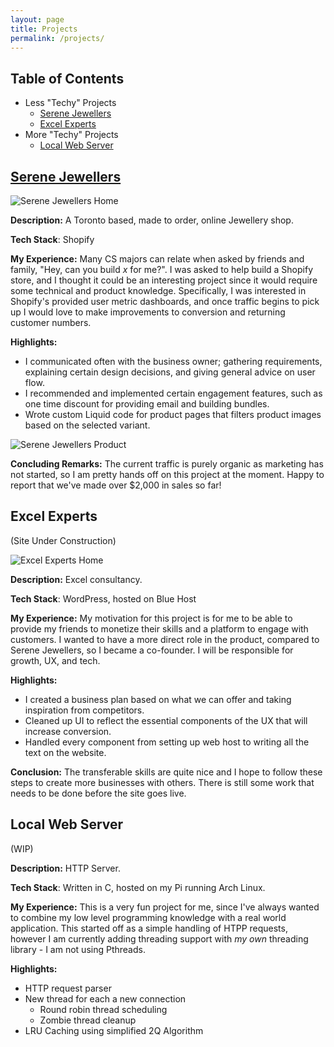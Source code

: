 ```yaml
---
layout: page
title: Projects
permalink: /projects/
---
```

## Table of Contents
- Less "Techy" Projects
	- [Serene Jewellers](#serene-jewellers)
	- [Excel Experts](#excel-experts)
- More "Techy" Projects
	- [Local Web Server](#local-web-server)

## [Serene Jewellers](https://serenejewellers.com/)

![Serene Jewellers Home](/assets/images/sj_home.png)

**Description:** A Toronto based, made to order, online Jewellery shop.

**Tech Stack**: Shopify

**My Experience:** Many CS majors can relate when asked by friends and family, "Hey, can you build *x* for me?". I was asked to help build a Shopify store, and I thought it could be an interesting project since it would require some technical and product knowledge. Specifically, I was interested in Shopify's provided user metric dashboards, and once traffic begins to pick up I would love to make improvements to conversion and returning customer numbers.

**Highlights:**
- I communicated often with the business owner; gathering requirements, explaining certain design decisions, and giving general advice on user flow. 
- I recommended and implemented certain engagement features, such as one time discount for providing email and building bundles.
- Wrote custom Liquid code for product pages that filters product images based on the selected variant.

![Serene Jewellers Product](/assets/images/sj_product.png)

**Concluding Remarks:** The current traffic is purely organic as marketing has not started, so I am pretty hands off on this project at the moment. Happy to report that we've made over $2,000 in sales so far!
## Excel Experts
(Site Under Construction)

![Excel Experts Home](/assets/images/ee_home.png)

**Description:** Excel consultancy.

**Tech Stack**: WordPress, hosted on Blue Host

**My Experience:** My motivation for this project is for me to be able to provide my friends to monetize their skills and a platform to engage with customers. I wanted to have a more direct role in the product, compared to Serene Jewellers, so I became a co-founder. I will be responsible for growth, UX, and tech.

**Highlights:**
- I created a business plan based on what we can offer and taking inspiration from competitors.
- Cleaned up UI to reflect the essential components of the UX that will increase conversion.
- Handled every component from setting up web host to writing all the text on the website.

**Conclusion:** The transferable skills are quite nice and I hope to follow these steps to create more businesses with others. There is still some work that needs to be done before the site goes live.

## Local Web Server
(WIP)

**Description:** HTTP Server.

**Tech Stack**: Written in C, hosted on my Pi running Arch Linux.

**My Experience:** This is a very fun project for me, since I've always wanted to combine my low level programming knowledge with a real world application. This started off as a simple handling of HTPP requests, however I am currently adding threading support with *my own* threading library - I am not using Pthreads.

**Highlights:**
- HTTP request parser
- New thread for each a new connection
	- Round robin thread scheduling
	- Zombie thread cleanup
- LRU Caching using simplified 2Q Algorithm
